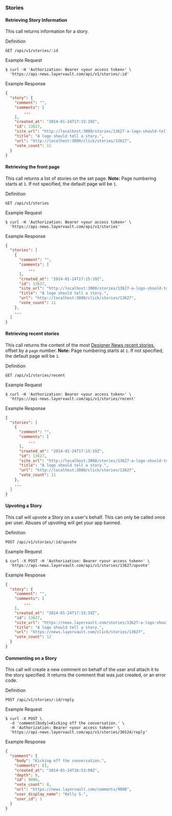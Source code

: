 ### Stories

#### Retrieving Story Information

This call returns information for a story.

 Definition

    GET /api/v1/stories/:id

 Example Request

```shell
$ curl -H 'Authorization: Bearer <your access token>' \
  'https://api-news.layervault.com/api/v1/stories/:id'
```

 Example Response

```json
{
  "story": {
    "comment": "",
    "comments": [
        ...
    ],
    "created_at": "2014-01-24T17:15:19Z",
    "id": 13627,
    "site_url": "http://localhost:3000/stories/13627-a-logo-should-tell-a-story",
    "title": "A logo should tell a story.",
    "url": "http://localhost:3000/click/stories/13627",
    "vote_count": 11
  }
}
```

#### Retrieving the front page

This call returns a list of stories on the set page. **Note:** Page numbering starts at `1`.
If not specified, the default page will be `1`.

 Definition

    GET /api/v1/stories

 Example Request

```shell
$ curl -H 'Authorization: Bearer <your access token>' \
  'https://api-news.layervault.com/api/v1/stories'
```

 Example Response

```json
{
  "stories": [
    {
      "comment": "",
      "comments": [
          ...
      ],
      "created_at": "2014-01-24T17:15:19Z",
      "id": 13627,
      "site_url": "http://localhost:3000/stories/13627-a-logo-should-tell-a-story",
      "title": "A logo should tell a story.",
      "url": "http://localhost:3000/click/stories/13627",
      "vote_count": 11
    },
    ...
  ]
}
```

#### Retrieving recent stories

This call returns the content of the most [Designer News recent stories](https://news.layervault.com/new), offset
by a `page` number. **Note:** Page numbering starts at `1`. If not specified, the default page will be `1`.

 Definition

    GET /api/v1/stories/recent

 Example Request

```shell
$ curl -H 'Authorization: Bearer <your access token>' \
  'https://api-news.layervault.com/api/v1/stories/recent'
```

 Example Response

```json
{
  "stories": [
    {
      "comment": "",
      "comments": [
          ...
      ],
      "created_at": "2014-01-24T17:15:19Z",
      "id": 13627,
      "site_url": "http://localhost:3000/stories/13627-a-logo-should-tell-a-story",
      "title": "A logo should tell a story.",
      "url": "http://localhost:3000/click/stories/13627",
      "vote_count": 11
    },
    ...
  ]
}
```

#### Upvoting a Story

This call will upvote a Story on a user's behalf. This can only be called once per user.
Abuses of upvoting will get your app banned.

 Definition

    POST /api/v1/stories/:id/upvote

 Example Request

```shell
$ curl -X POST -H 'Authorization: Bearer <your access token>' \
  'https://api-news.layervault.com/api/v1/stories/13627/upvote'
```

 Example Response

```json
{
  "story": {
    "comment": "",
    "comments": [
        ...
    ],
    "created_at": "2014-01-24T17:15:19Z",
    "id": 13627,
    "site_url": "https://news.layervault.com/stories/13627-a-logo-should-tell-a-story",
    "title": "A logo should tell a story.",
    "url": "https://news.layervault.com/click/stories/13627",
    "vote_count": 12
  }
}
```

#### Commenting on a Story

This call will create a new comment on behalf of the user and attach it to the story specified. It returns
the comment that was just created, or an error code.

 Definition

    POST /api/v1/stories/:id/reply

 Example Request

```shell
$ curl -X POST \
  -d 'comment[body]=Kicking off the conversation.' \
  -H 'Authorization: Bearer <your access token>' \
  'https://api-news.layervault.com/api/v1/stories/36524/reply'
```

 Example Response

```json
{
  "comment": {
    "body": "Kicking off the conversation.",
    "comments": [],
    "created_at": "2014-01-24T16:53:08Z",
    "depth": 0,
    "id": 9000,
    "vote_count": 0,
    "url": "https://news.layervault.com/comments/9000",
    "user_display_name": "Kelly S.",
    "user_id": 1
  }
}
```